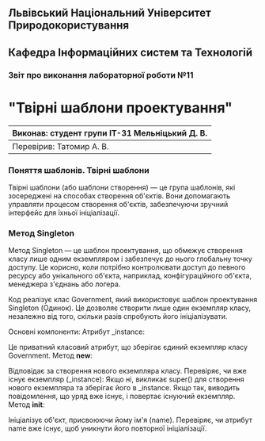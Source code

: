 ## Львівський Національний Університет Природокористування
## Кафедра Інформаційних систем та Технологій



### Звіт про виконання лабораторної роботи №11
# "Твірні шаблони проектування"



| Виконав: студент групи ІТ-31 Мельніцький Д. В.|
|-----------------------------------------------|
| Перевірив: Татомир А. В.                      | 

### **Поняття шаблонів. Твірні шаблони**
Твірні шаблони (або шаблони створення) — це група шаблонів, які зосереджені на способах створення об'єктів. Вони допомагають управляти процесом створення об'єктів, забезпечуючи зручний інтерфейс для їхньої ініціалізації.


### **Метод Singleton**
Метод Singleton — це шаблон проектування, що обмежує створення класу лише одним екземпляром і забезпечує до нього глобальну точку доступу. Це корисно, коли потрібно контролювати доступ до певного ресурсу або унікального об'єкта, наприклад, конфігураційного об'єкта, менеджера з'єднань або логера.

Код реалізує клас Government, який використовує шаблон проектування Singleton (Одинок). Це дозволяє створити лише один екземпляр класу, незалежно від того, скільки разів спробують його ініціалізувати.

Основні компоненти:
Атрибут _instance:

Це приватний класовий атрибут, що зберігає єдиний екземпляр класу Government.
Метод __new__:

Відповідає за створення нового екземпляра класу.
Перевіряє, чи вже існує екземпляр (_instance):
Якщо ні, викликає super() для створення нового екземпляра та зберігає його в _instance.
Якщо так, виводить повідомлення, що уряд вже існує, і повертає існуючий екземпляр.
Метод __init__:

Ініціалізує об'єкт, присвоюючи йому ім'я (name).
Перевіряє, чи атрибут name вже існує, щоб уникнути його повторної ініціалізації.
